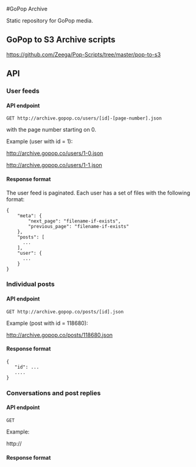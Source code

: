 #GoPop Archive

Static repository for GoPop media.

## GoPop to S3 Archive scripts

https://github.com/Zeega/Pop-Scripts/tree/master/pop-to-s3

## API

### User feeds

#### API endpoint

```
GET http://archive.gopop.co/users/[id]-[page-number].json
```

with the page number starting on 0.

Example (user with id = 1):

http://archive.gopop.co/users/1-0.json

http://archive.gopop.co/users/1-1.json


#### Response format

The user feed is paginated. Each user has a set of files with the following format:

```
{
    "meta": {
        "next_page": "filename-if-exists",
        "previous_page": "filename-if-exists"
    },
    "posts": [        
      ...
    ],
    "user": {
      ...
    }
}
```

### Individual posts

#### API endpoint

```
GET http://archive.gopop.co/posts/[id].json
```

Example (post with id = 118680):

http://archive.gopop.co/posts/118680.json

#### Response format

```
{
   "id": ...
   ....
}
```

### Conversations and post replies

#### API endpoint

```
GET 
```

Example:

http://

#### Response format

```
```
